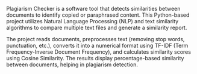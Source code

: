  Plagiarism Checker is a software tool that detects similarities between documents to identify copied or paraphrased content. This Python-based project utilizes Natural Language Processing (NLP) and text similarity algorithms to compare multiple text files and generate a similarity report.

The project reads documents, preprocesses text (removing stop words, punctuation, etc.), converts it into a numerical format using TF-IDF (Term Frequency-Inverse Document Frequency), and calculates similarity scores using Cosine Similarity. The results display percentage-based similarity between documents, helping in plagiarism detection.
